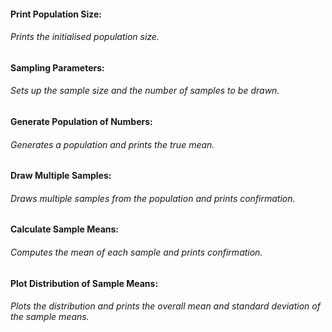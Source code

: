 #### Print Population Size:

###### Prints the initialised population size.

#### Sampling Parameters:

###### Sets up the sample size and the number of samples to be drawn.

#### Generate Population of Numbers:

###### Generates a population and prints the true mean.

#### Draw Multiple Samples:

###### Draws multiple samples from the population and prints confirmation.

#### Calculate Sample Means:

###### Computes the mean of each sample and prints confirmation.

#### Plot Distribution of Sample Means:

###### Plots the distribution and prints the overall mean and standard deviation of the sample means.